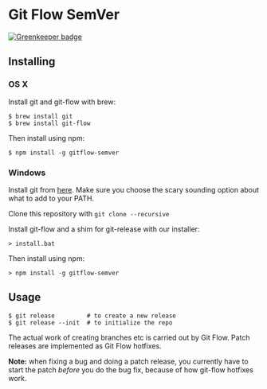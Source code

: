 # Git Flow SemVer #

[![Greenkeeper badge](https://badges.greenkeeper.io/Rocketmakers/gitflow-semver.svg)](https://greenkeeper.io/)

## Installing ##

### OS X ###

Install git and git-flow with brew:

```
$ brew install git
$ brew install git-flow
```

Then install using npm:

```
$ npm install -g gitflow-semver
```

### Windows ###

Install git from [here](https://msysgit.github.io/). Make sure you
choose the scary sounding option about what to add to your PATH.

Clone this repository with `git clone --recursive`

Install git-flow and a shim for git-release with our installer:

```
> install.bat
```

Then install using npm:

```
> npm install -g gitflow-semver
```

## Usage ##

```
$ git release         # to create a new release
$ git release --init  # to initialize the repo
```

The actual work of creating branches etc is carried out by Git Flow. Patch
releases are implemented as Git Flow hotfixes.

**Note:** when fixing a bug and doing a patch release, you currently have to
start the patch *before* you do the bug fix, because of how git-flow hotfixes
work.
